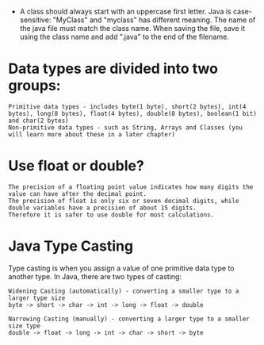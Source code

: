  * A class should always start with an uppercase first letter. Java is case-sensitive: "MyClass" and "myclass" has different meaning.
The name of the java file must match the class name. When saving the file, save it using the class name and add ".java" to the end of the filename.

# Data types are divided into two groups:
    Primitive data types - includes byte(1 byte), short(2 bytes), int(4 bytes), long(8 bytes), float(4 bytes), double(8 bytes), boolean(1 bit) and char(2 bytes)
    Non-primitive data types - such as String, Arrays and Classes (you will learn more about these in a later chapter)

# Use float or double?
    The precision of a floating point value indicates how many digits the value can have after the decimal point. 
    The precision of float is only six or seven decimal digits, while double variables have a precision of about 15 digits. 
    Therefore it is safer to use double for most calculations. 
    
# Java Type Casting
Type casting is when you assign a value of one primitive data type to another type.
In Java, there are two types of casting:

    Widening Casting (automatically) - converting a smaller type to a larger type size
    byte -> short -> char -> int -> long -> float -> double

    Narrowing Casting (manually) - converting a larger type to a smaller size type
    double -> float -> long -> int -> char -> short -> byte 
